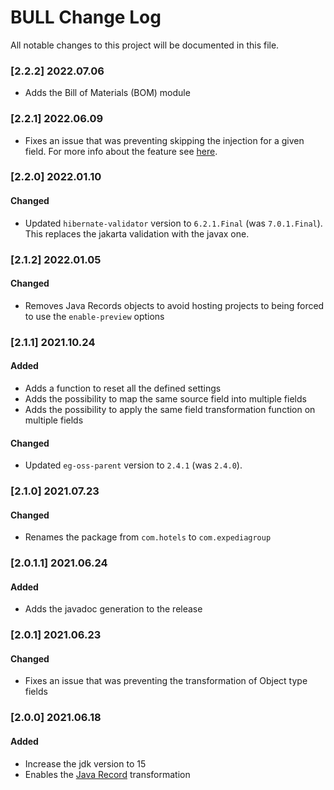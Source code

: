 # BULL Change Log

All notable changes to this project will be documented in this file.

### [2.2.2] 2022.07.06
* Adds the Bill of Materials (BOM) module

### [2.2.1] 2022.06.09
* Fixes an issue that was preventing skipping the injection for a given field. For more info about the feature see [here](README.md#skip-transformation-on-a-given-set-of-fields).

### [2.2.0] 2022.01.10
#### Changed
* Updated `hibernate-validator` version to `6.2.1.Final` (was `7.0.1.Final`). This replaces the jakarta validation with the javax one.

### [2.1.2] 2022.01.05
#### Changed
* Removes Java Records objects to avoid hosting projects to being forced to use the `enable-preview` options
 
### [2.1.1] 2021.10.24
#### Added
* Adds a function to reset all the defined settings
* Adds the possibility to map the same source field into multiple fields
* Adds the possibility to apply the same field transformation function on multiple fields
#### Changed
* Updated `eg-oss-parent` version to `2.4.1` (was `2.4.0`).

### [2.1.0] 2021.07.23
#### Changed
* Renames the package from `com.hotels` to `com.expediagroup`

### [2.0.1.1] 2021.06.24
#### Added
* Adds the javadoc generation to the release

### [2.0.1] 2021.06.23
#### Changed
* Fixes an issue that was preventing the transformation of Object type fields

### [2.0.0] 2021.06.18
#### Added
* Increase the jdk version to 15
* Enables the [Java Record](https://blogs.oracle.com/javamagazine/records-come-to-java) transformation
